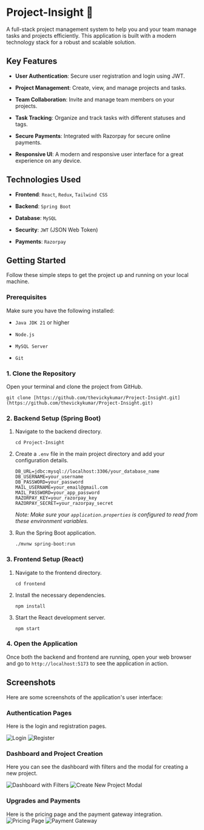 # Project-Insight 👋

A full-stack project management system to help you and your team manage tasks and projects efficiently. This application is built with a modern technology stack for a robust and scalable solution.

## Key Features

* **User Authentication**: Secure user registration and login using JWT.

* **Project Management**: Create, view, and manage projects and tasks.

* **Team Collaboration**: Invite and manage team members on your projects.

* **Task Tracking**: Organize and track tasks with different statuses and tags.

* **Secure Payments**: Integrated with Razorpay for secure online payments.

* **Responsive UI**: A modern and responsive user interface for a great experience on any device.

## Technologies Used

* **Frontend**: `React`, `Redux`, `Tailwind CSS`

* **Backend**: `Spring Boot`

* **Database**: `MySQL`

* **Security**: `JWT` (JSON Web Token)

* **Payments**: `Razorpay`

## Getting Started

Follow these simple steps to get the project up and running on your local machine.

### Prerequisites

Make sure you have the following installed:

* `Java JDK 21` or higher

* `Node.js`

* `MySQL Server`

* `Git`

### 1. Clone the Repository

Open your terminal and clone the project from GitHub.

```
git clone [https://github.com/thevickykumar/Project-Insight.git](https://github.com/thevickykumar/Project-Insight.git)

```

### 2. Backend Setup (Spring Boot)

1.  Navigate to the backend directory.

    ```
    cd Project-Insight
    
    ```

2.  Create a `.env` file in the main project directory and add your configuration details.

    ```
    DB_URL=jdbc:mysql://localhost:3306/your_database_name
    DB_USERNAME=your_username
    DB_PASSWORD=your_password
    MAIL_USERNAME=your_email@gmail.com
    MAIL_PASSWORD=your_app_password
    RAZORPAY_KEY=your_razorpay_key
    RAZORPAY_SECRET=your_razorpay_secret
    
    ```

    *Note: Make sure your `application.properties` is configured to read from these environment variables.*

3.  Run the Spring Boot application.

    ```
    ./mvnw spring-boot:run
    
    ```

### 3. Frontend Setup (React)

1.  Navigate to the frontend directory.

    ```
    cd frontend
    
    ```

2.  Install the necessary dependencies.

    ```
    npm install
    
    ```

3.  Start the React development server.

    ```
    npm start
    
    ```

### 4. Open the Application

Once both the backend and frontend are running, open your web browser and go to `http://localhost:5173` to see the application in action. 


## Screenshots

Here are some screenshots of the application's user interface:

### Authentication Pages

Here is the login and registration pages.

![Login](https://github.com/thevickykumar/Project-Insight/blob/b97978ed3b4f92636480d6cc4d0127126ff9ce28/Screenshot%202025-08-06%20200406.png)
![Register](https://github.com/thevickykumar/Project-Insight/blob/b97978ed3b4f92636480d6cc4d0127126ff9ce28/Screenshot%202025-08-06%20200236.png)

### Dashboard and Project Creation
Here you can see the dashboard with filters and the modal for creating a new project.

![Dashboard with Filters](https://github.com/thevickykumar/Project-Insight/blob/b97978ed3b4f92636480d6cc4d0127126ff9ce28/Screenshot%202025-08-06%20203546.png)
![Create New Project Modal](https://github.com/thevickykumar/Project-Insight/blob/b97978ed3b4f92636480d6cc4d0127126ff9ce28/Screenshot%202025-08-06%20201616.png)
### Upgrades and Payments

Here is the pricing page and the payment gateway integration.
![Pricing Page](https://github.com/thevickykumar/Project-Insight/blob/b97978ed3b4f92636480d6cc4d0127126ff9ce28/Screenshot%202025-08-06%20201435.png)
![Payment Gateway](https://github.com/thevickykumar/Project-Insight/blob/b97978ed3b4f92636480d6cc4d0127126ff9ce28/Screenshot%202025-08-06%20201811.png)

